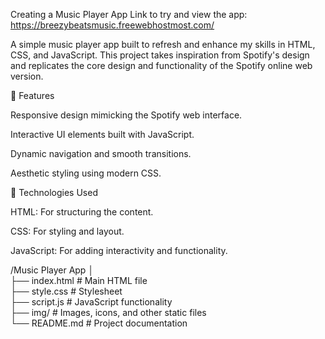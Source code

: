 Creating a Music Player App
Link to try and view the app: https://breezybeatsmusic.freewebhostmost.com/

A simple music player app built to refresh and enhance my skills in HTML, CSS, and JavaScript. This project takes inspiration from Spotify's design and replicates the core design and functionality of the Spotify online web version.

🎯 Features

Responsive design mimicking the Spotify web interface.

Interactive UI elements built with JavaScript.

Dynamic navigation and smooth transitions.

Aesthetic styling using modern CSS.

🚀 Technologies Used

HTML: For structuring the content.

CSS: For styling and layout.

JavaScript: For adding interactivity and functionality.

/Music Player App
│  
├── index.html        # Main HTML file  
├── style.css         # Stylesheet  
├── script.js         # JavaScript functionality  
├── img/           # Images, icons, and other static files  
└── README.md         # Project documentation  
